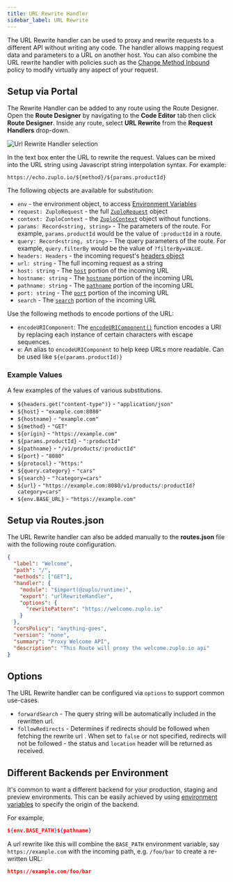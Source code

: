 ```yaml
---
title: URL Rewrite Handler
sidebar_label: URL Rewrite
---
```


The URL Rewrite handler can be used to proxy and rewrite requests to a different API without writing any code. The handler allows mapping request data and parameters to a URL on another host. You can also combine the URL rewrite handler with policies such as the [Change Method Inbound](../policies/change-method-inbound.md) policy to modify virtually any aspect of your request.

## Setup via Portal

The Rewrite Handler can be added to any route using the Route Designer. Open the **Route Designer** by navigating to the <CodeEditorTabIcon /> **Code Editor** tab then click **Route Designer**. Inside any route, select **URL Rewrite** from the **Request Handlers** drop-down.

![Url Rewrite Handler selection](../../static/media/url-rewrite-handler-selection.png)

In the text box enter the URL to rewrite the request. Values can be mixed into the URL string using Javascript string interpolation syntax. For example:

```
https://echo.zuplo.io/${method}/${params.productId}
```

The following objects are available for substitution:

- `env` - the environment object, to access [Environment Variables](../articles/environment-variables.md)
- `request: ZuploRequest` - the full [`ZuploRequest`](../articles/zuplo-request.md) object
- `context: ZuploContext` - the [`ZuploContext`](../articles/zuplo-context.md) object without functions.
- `params: Record<string, string>` - The parameters of the route. For example, `params.productId` would be the value of `:productId` in a route.
- `query: Record<string, string>` - The query parameters of the route. For example, `query.filterBy` would be the value of `?filterBy=VALUE`.
- `headers: Headers` - the incoming request's [headers object](https://developer.mozilla.org/en-US/docs/Web/API/Headers)
- `url: string` - The full incoming request as a string
- `host: string` - The [`host`](https://developer.mozilla.org/en-US/docs/Web/API/URL/host) portion of the incoming URL
- `hostname: string` - The [`hostname`](https://developer.mozilla.org/en-US/docs/Web/API/URL/hostname) portion of the incoming URL
- `pathname: string` - The [`pathname`](https://developer.mozilla.org/en-US/docs/Web/API/URL/pathname) portion of the incoming URL
- `port: string` - The [`port`](https://developer.mozilla.org/en-US/docs/Web/API/URL/port) portion of the incoming URL
- `search` - The [`search`](https://developer.mozilla.org/en-US/docs/Web/API/URL/search) portion of the incoming URL

Use the following methods to encode portions of the URL:

- `encodeURIComponent`: The [`encodeURIComponent()`](https://developer.mozilla.org/en-US/docs/Web/JavaScript/Reference/Global_Objects/encodeURIComponent) function encodes a URI by replacing each instance of certain characters with escape sequences.
- `e`: An alias to `encodeURIComponent` to help keep URLs more readable. Can be used like `${e(params.productId)}`

### Example Values

A few examples of the values of various substitutions.

- `${headers.get("content-type")}` - `"application/json"`
- `${host}` - `"example.com:8080"`
- `${hostname}` - `"example.com"`
- `${method}` - `"GET"`
- `${origin}` - `"https://example.com"`
- `${params.productId}` - `":productId"`
- `${pathname}` - `"/v1/products/:productId"`
- `${port}` - `"8080"`
- `${protocol}` - `"https:"`
- `${query.category}` - `"cars"`
- `${search}` - `"?category=cars"`
- `${url}` - `"https://example.com:8080/v1/products/:productId?category=cars"`
- `${env.BASE_URL}` - `"https://example.com"`

## Setup via Routes.json

The URL Rewrite handler can also be added manually to the **routes.json** file with the following route configuration.

```json
{
  "label": "Welcome",
  "path": "/",
  "methods": ["GET"],
  "handler": {
    "module": "$import(@zuplo/runtime)",
    "export": "urlRewriteHandler",
    "options": {
      "rewritePattern": "https://welcome.zuplo.io"
    }
  },
  "corsPolicy": "anything-goes",
  "version": "none",
  "summary": "Proxy Welcome API",
  "description": "This Route will proxy the welcome.zuplo.io api"
}
```

## Options

The URL Rewrite handler can be configured via `options` to support common use-cases.

- `forwardSearch` - The query string will be automatically included in the rewritten url.
- `followRedirects` - Determines if redirects should be followed when fetching the rewrite url . When set to `false` or not specified, redirects will not be followed - the status and `location` header will be returned as received.

## Different Backends per Environment

It's common to want a different backend for your production, staging and preview environments. This can be easily achieved by using [environment variables](../articles/environment-variables.md) to specify the origin of the backend.

For example,

```json
${env.BASE_PATH}${pathname}
```

A url rewrite like this will combine the `BASE_PATH` environment variable, say `https://example.com` with the incoming path, e.g. `/foo/bar` to create a re-written URL:

```json
https://example.com/foo/bar
```
